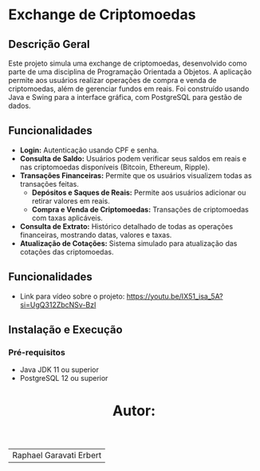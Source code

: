 # Exchange de Criptomoedas

## Descrição Geral
Este projeto simula uma exchange de criptomoedas, desenvolvido como parte de uma disciplina de Programação Orientada a Objetos. A aplicação permite aos usuários realizar operações de compra e venda de criptomoedas, além de gerenciar fundos em reais. Foi construído usando Java e Swing para a interface gráfica, com PostgreSQL para gestão de dados.

## Funcionalidades
- **Login:** Autenticação usando CPF e senha.
- **Consulta de Saldo:** Usuários podem verificar seus saldos em reais e nas criptomoedas disponíveis (Bitcoin, Ethereum, Ripple).
- **Transações Financeiras:** Permite que os usuários visualizem todas as transações feitas.
  - **Depósitos e Saques de Reais:** Permite aos usuários adicionar ou retirar valores em reais.
  - **Compra e Venda de Criptomoedas:** Transações de criptomoedas com taxas aplicáveis.
- **Consulta de Extrato:** Histórico detalhado de todas as operações financeiras, mostrando datas, valores e taxas.
- **Atualização de Cotações:** Sistema simulado para atualização das cotações das criptomoedas.

## Funcionalidades
- Link para vídeo sobre o projeto: https://youtu.be/IX51_isa_5A?si=UgQ312ZbcNSv-BzI

## Instalação e Execução
### Pré-requisitos
- Java JDK 11 ou superior
- PostgreSQL 12 ou superior

<h1 align="center">Autor:</h1> <br>

<table style="display:flex;" align="center">
    <td align="center">
        Raphael Garavati Erbert <br>
    </td>
</table>
